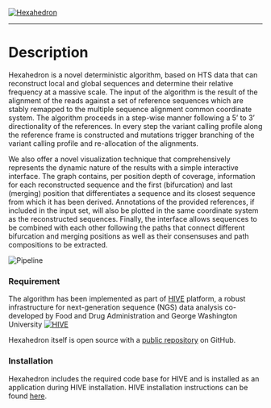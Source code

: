[![Hexahedron][hh_logo]][hh_git-repo-url]
___

# Description
Hexahedron is a novel deterministic algorithm, based on HTS data that can reconstruct local and global sequences and determine their relative frequency at a massive scale. The input of the algorithm is the result of the alignment of the reads against a set of reference sequences which are stably remapped to the multiple sequence alignment common coordinate system. The algorithm proceeds in a step-wise manner following a 5’ to 3’ directionality of the references. In every step the variant calling profile along the reference frame is constructed and mutations trigger branching of the variant calling profile and re-allocation of the alignments.

We also offer a novel visualization technique that comprehensively represents the dynamic nature of the results with a simple interactive interface. The graph contains, per position depth of coverage, information for each reconstructed sequence and the first (bifurcation) and last (merging) position that differentiates a sequence and its closest sequence from which it has been derived. Annotations of the provided references, if included in the input set, will also be plotted in the same coordinate system as the reconstructed sequences. Finally, the interface allows sequences to be combined with each other following the paths that connect different bifurcation and merging positions as well as their consensuses and path compositions to be extracted.

![Pipeline][hh_pipeline]


### Requirement

The algorithm has been implemented as part of [HIVE][hive_git-repo-url] platform, a robust infrastructure for next-generation sequence (NGS) data analysis co-developed by Food and Drug Administration and George Washington University
[![HIVE][hive_logo]][hive_git-repo-url] 

Hexahedron itself is open source with a [public repository][hh_git-repo-url] on GitHub.

### Installation

Hexahedron includes the required code base for HIVE and is installed as an application during HIVE installation. 
HIVE installation instructions can be found [here][hive_readme].


   [hh_pipeline]: <https://raw.githubusercontent.com/kkaragiannis/hexahedron/master/doc/images/Resized_overview_final_fig.png>
   [hive_readme]: <https://github.com/kkaragiannis/hexahedron/blob/master/doc/HIVE_README.md>
   [hive_logo]: <https://raw.githubusercontent.com/FDA/fda-hive/master/doc/images/hive_logo.png>
   [hive_git-repo-url]: <https://github.com/FDA/fda-hive>
   [hh_logo]: <https://raw.githubusercontent.com/kkaragiannis/hexahedron/master/doc/images/hexahedron_logo.png>
   [hh_git-repo-url]: <https://github.com/kkaragiannis/hexahedron>
